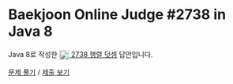 # Baekjoon Online Judge #2738 in Java 8
Java 8로 작성한 [<img src="https://static.solved.ac/tier_small/3.svg" height="20" align="center">
2738 행렬 덧셈](https://www.acmicpc.net/problem/2738) 답안입니다.

[문제 풀기](https://www.acmicpc.net/problem/2738) /
[제출 보기](https://www.acmicpc.net/source/87271509)
